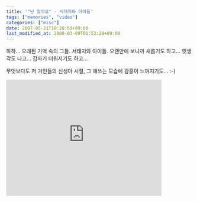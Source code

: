 ```yaml
---
title: '"난 알아요" - 서태지와 아이들'
tags: ["memories", "video"]
categories: ["misc"]
date: 2007-05-21T10:20:59+09:00
last_modified_at: 2008-03-09T01:53:28+09:00
---
```

하하... 오래된 기억 속의 그들. 서태지와 아이들. 오랜만에 보니까
새롭기도 하고... 옛생각도 나고... 갑자기 더워지기도 하고...  
  
무엇보다도 저 거인들의 신생아 시절, 그 애쓰는 모습에 감흥이
느껴지기도... :-)

<div class="text-center">
<iframe width="420" height="315" src="https://www.youtube.com/embed/y8em1w3KIFA" frameborder="0" allowfullscreen></iframe>
</div>

